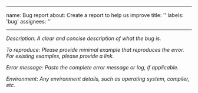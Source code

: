 <!---
Copyright Amazon.com, Inc. or its affiliates. All Rights Reserved.
SPDX-License-Identifier: Apache-2.0
--->
* * *

name: Bug report
about: Create a report to help us improve
title: ''
labels: 'bug'
assignees: ''

* * *

*Description: A clear and concise description of what the bug is.*

*To reproduce: Please provide minimal example that reproduces the error. For existing
examples, please provide a link.*

*Error message: Paste the complete error message or log, if applicable.*

*Environment: Any environment details, such as operating system, compiler, etc.*
